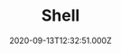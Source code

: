 ---
date: 2020-09-13T12:32:51.000Z
title: Shell
latitude: 52.252753815696295
longitude: 0.6837395524290283
url: http://www.shell.co.uk
category: checkin
---